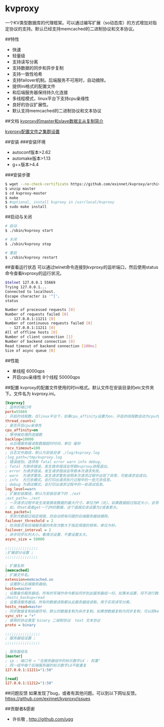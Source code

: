 # kvproxy
一个KV类型数据库的代理框架。可以通过编写扩展（so动态库）的方式增加对指定协议的支持。默认已经支持memcached的二进制协议和文本协议。

##特性

* 快速
* 轻量级
* 支持读写分离
* 支持数据的同步和异步复制
* 支持一致性哈希
* 支持failover机制。后端服务不可用时，自动摘除。
* 提供ini格式的配置文件
* 和后端服务器保持持久化连接
* 多线程模式，linux平台下支持cpu亲缘性
* 良好的协议扩展性。
* 默认支持memcached的二进制协议和文本协议

##文档
[kvproxy的master和slave数据主从复制简介](http://www.bo56.com/kvproxy%E7%9A%84%E6%95%B0%E6%8D%AE%E4%B8%BB%E4%BB%8E%E5%A4%8D%E5%88%B6%E7%AE%80%E4%BB%8B/)

[kvproxy配置文件之集群设置](http://www.bo56.com/kvproxy%E9%85%8D%E7%BD%AE%E6%96%87%E4%BB%B6%E4%B9%8B%E9%9B%86%E7%BE%A4%E8%AE%BE%E7%BD%AE/)

##安装
###安装环境
* autoconf版本>2.62     
* automake版本>1.13  
* g++版本>4.4

###安装步骤
```sh
$ wget --no-check-certificate https://github.com/exinnet/kvproxy/archive/master.zip
$ unzip master
$ cd kvproxy-master
$ make
$ #optional, install kvproxy in /usr/local/kvproxy
$ sudo make install

```

##启动与关闭
```sh
# 启动
$ ./sbin/kvproxy start

# 关闭
$ ./sbin/kvproxy stop

# 重启
$ ./sbin/kvproxy restart
```

##查看运行状态
可以通过telnet命令连接到kvproxy的监听端口，然后使用status命令查看kvproxy的运行状况。
```sh
$telnet 127.0.0.1 55669
Trying 127.0.0.1...
Connected to localhost.
Escape character is '^]'.
status

Number of processed requests [0]
Number of requests failed [0]
  - 127.0.0.1:11211 [0]
Number of continuous requests failed [0]
  - 127.0.0.1:11211 [0]
All of offline hosts [0] 
Number of client connection [1]
Number of backend connection [0]
Read timeout of backend connection [100ms]
Size of async queue [0]
```

##性能
* 单线程  6000qps
* 开启cpu亲缘性 8个线程  50000qps

##配置
kvproxy的配置文件使用的时ini格式。默认文件在安装目录的etc文件夹下。文件名为 kvproxy.ini。
```ini
[kvproxy]
; 监听的端口号
port=55669
; 开启的线程数。在linux平台下，如果cpu_affinity设置为on，开启的线程数自动为cpu内核数量。
thread_count=2
; 是否开启cpu亲缘性
cpu_affinity=on
; 等待被处理的连接数
backlog=10000
; 从后端服务器读取数据超时时间，单位 毫秒
recv_timeout=100
; 日志文件路径，默认为安装目录 ./log/kvproxy.log
;log_path=/tmp/kvproxy.log
; 错误级别。选项有 fatal error warn info debug。
; fatal 为致命错误。发生致命错误会导致kvproxy进程退出。
; error 为请求错误。发生请求错误会导致本次请求失败。
; warn  为请求警告。发生请求警告说明本次请求过程中出现了异常，可能请求会成功。
; info  为冗余模式。会打印出请求执行过程中的一些冗余信息。
; debug 为调试模式。会打印出请求过程中的一些调试信息。
log_level=warn
; 扩展安装路径。默认为安装目录下的 ./ext
;ext_path=../ext
; 一次请求过程中发生或者接收数据的最大尺寸。单位为M（兆）。如果数据超过指定大小，会导致请求失败。
; 如，你set或者get一个2M的数据，这个值就应该设置为2或者更大。
max_packet=1
; 失败次数超过指定阈值，则自动把有问题的后端服务器给摘除。
failover_threshold = 2
; 检测是否有后端服务器的失败次数大于指定阈值的频率。单位为秒。
failover_interval = 2
; 异步同步队列大小。看情况设置，不要设置太大。
async_size = 50000

;;;;;;;;;;;;;;;
;扩展部分设置 ;
;;;;;;;;;;;;;;;

; 扩展名称
[memcached]
; 扩展文件名。
extension=memcached.so
; 设置默认后端服务器组。
hosts=master
; 设置备份服务器组。所有的写操作命令都会同步到此服务器组一份。如果未设置，将不进行数据的同步或者异步复制。
;hosts_backup=read
; 设置读服务器组。所有的数据读取都从此服务器组读取。用于实现读写分离。
hosts_read=master
; 同步数据复制前缀符号。默认的数据复制为异步复制。如果想数据复制为同步复制，可以把key的前缀设置为指定字符串。
sync_str = "+" 
; 使用的协议类型 binary 二级制协议  text 文本协议
proto = binary

;;;;;;;;;;;;;;;;
; 服务器组设置 ;
;;;;;;;;;;;;;;;;

; 服务器组名
[master]
; ip : 端口号 = "在服务器组中的标示数字id : 权重"
; 同一组中每个后端服务器的标示数字id不能重复 
127.0.0.1:11211="1:50"

[read]
127.0.0.1:11212="1:50"
```

##问题反馈
如果发现了bug，或者有其他问题。可以到以下网址反馈。
https://github.com/exinnet/kvproxy/issues

##贡献者&感谢

* 许长敬 , http://github.com/ugg

